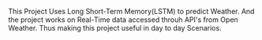 This Project Uses Long Short-Term Memory(LSTM) to predict Weather.
And the project works on Real-Time data accessed throuh API's from Open Weather. Thus making this project useful in day to day Scenarios.
